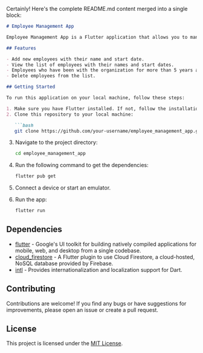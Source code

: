 Certainly! Here's the complete README.md content merged into a single block:

```markdown
# Employee Management App

Employee Management App is a Flutter application that allows you to manage employees' data. It provides functionality to add new employees, view the list of employees, and delete employees.

## Features

- Add new employees with their name and start date.
- View the list of employees with their names and start dates.
- Employees who have been with the organization for more than 5 years and are active are flagged with a green background.
- Delete employees from the list.

## Getting Started

To run this application on your local machine, follow these steps:

1. Make sure you have Flutter installed. If not, follow the installation instructions on the [Flutter website](https://flutter.dev/docs/get-started/install).
2. Clone this repository to your local machine:

   ```bash
   git clone https://github.com/your-username/employee_management_app.git
   ```

3. Navigate to the project directory:

   ```bash
   cd employee_management_app
   ```

4. Run the following command to get the dependencies:

   ```bash
   flutter pub get
   ```

5. Connect a device or start an emulator.
6. Run the app:

   ```bash
   flutter run
   ```

## Dependencies

- [flutter](https://flutter.dev/) - Google's UI toolkit for building natively compiled applications for mobile, web, and desktop from a single codebase.
- [cloud_firestore](https://pub.dev/packages/cloud_firestore) - A Flutter plugin to use Cloud Firestore, a cloud-hosted, NoSQL database provided by Firebase.
- [intl](https://pub.dev/packages/intl) - Provides internationalization and localization support for Dart.

## Contributing

Contributions are welcome! If you find any bugs or have suggestions for improvements, please open an issue or create a pull request.

## License

This project is licensed under the [MIT License](LICENSE).